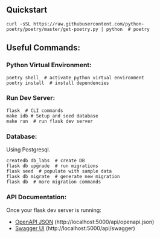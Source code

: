
## Quickstart
```
curl -sSL https://raw.githubusercontent.com/python-poetry/poetry/master/get-poetry.py | python  # poetry
```

## Useful Commands:

### Python Virtual Environment:

```
poetry shell  # activate python virtual environment
poetry install  # install dependencies
```

### Run Dev Server:

```
flask  # CLI commands
make idb # Setup and seed database
make run  # run flask dev server
```


### Database:
Using Postgresql.
```
createdb db_labs  # create DB
flask db upgrade  # run migrations
flask seed  # populate with sample data
flask db migrate  # generate new migration
flask db  # more migration commands
```

### API Documentation:

Once your flask dev server is running:

- [OpenAPI JSON](http://localhost:5000/api/openapi.json) (http://localhost:5000/api/openapi.json)
- [Swagger UI](http://localhost:5000/api/swagger) (http://localhost:5000/api/swagger)
